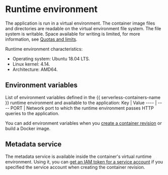 # Runtime environment

The application is run in a virtual environment. The container image files and directories are readable on the virtual environment file system. The file system is writable. Space available for writing is limited, for more information, see [Quotas and limits](./limits.md).

Runtime environment characteristics:
* Operating system: Ubuntu 18.04 LTS.
* Linux kernel: 4.14.
* Architecture: AMD64.

## Environment variables

List of environment variables defined in the {{ serverless-containers-name }} runtime environment and available to the application:
Key  | Value
---- | ----
PORT | Network port to which the runtime environment passes HTTP queries to the application.

You can add environment variables when you [create a container revision](../operations/manage-revision.md#create) or build a Docker image.

## Metadata service

The metadata service is available inside the container's virtual runtime environment. Using it, you can [get an IAM token for a service account](../operations/sa.md) if you specified the service account when creating the container revision.
